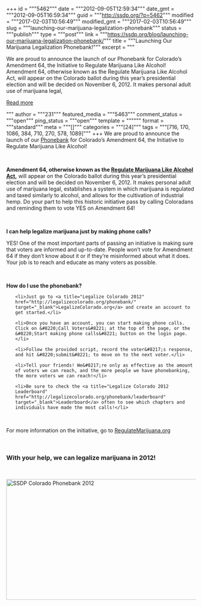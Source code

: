 +++
id = """5462"""
date = """2012-09-05T12:59:34"""
date_gmt = """2012-09-05T16:59:34"""
guid = """http://ssdp.org/?p=5462"""
modified = """2017-02-03T10:56:49"""
modified_gmt = """2017-02-03T10:56:49"""
slug = """launching-our-marijuana-legalization-phonebank"""
status = """publish"""
type = """post"""
link = """https://ssdp.org/blog/launching-our-marijuana-legalization-phonebank/"""
title = """Launching Our Marijuana Legalization Phonebank!"""
excerpt = """<p>We are proud to announce the launch of our Phonebank for Colorado&#8217;s Amendment 64, the Initiative to Regulate Marijuana Like Alcohol! &nbsp; Amendment 64, otherwise known as the Regulate Marijuana Like Alcohol Act, will appear on the Colorado ballot during this year&#8217;s presidential election and will be decided on November 6, 2012. It makes personal adult use of marijuana legal,</p>
<div class="h10"></div>
<p><a class="more-link2 flat" href="https://ssdp.org/blog/launching-our-marijuana-legalization-phonebank/">Read more</a></p>
"""
author = """231"""
featured_media = """5463"""
comment_status = """open"""
ping_status = """open"""
template = """"""
format = """standard"""
meta = """[]"""
categories = """[24]"""
tags = """[716, 170, 1086, 384, 710, 270, 578, 1089]"""
+++
We are proud to announce the launch of our <a title="Legalize Colorado" href="http://legalizecolorado.org/phonebank/" target="_blank">Phonebank</a> for Colorado&#8217;s Amendment 64, the Initiative to Regulate Marijuana Like Alcohol!



&nbsp;



<strong>Amendment 64, otherwise known as the <a title="Regulate Marijuana" href="http://www.regulatemarijuana.org/" target="_blank">Regulate Marijuana Like Alcohol Act</a>,</strong> will appear on the Colorado ballot during this year&#8217;s presidential election and will be decided on November 6, 2012. It makes personal adult use of marijuana legal, establishes a system in which marijuana is regulated and taxed similarly to alcohol, and allows for the cultivation of industrial hemp. Do your part to help this historic initiative pass by calling Coloradans and reminding them to vote YES on Amendment 64!



&nbsp;



<strong>I can help legalize marijuana just by making phone calls?</strong>



YES! One of the most important parts of passing an initiative is making sure that voters are informed and up-to-date. People won&#8217;t vote for Amendment 64 if they don&#8217;t know about it or if they&#8217;re misinformed about what it does. Your job is to reach and educate as many voters as possible.



&nbsp;



<strong>How do I use the phonebank?</strong>

<ol>

	<li>Just go to <a title="Legalize Colorado 2012" href="http://legalizecolorado.org/phonebank/" target="_blank">LegalizeColorado.org</a> and create an account to get started.</li>

	<li>Once you have an account, you can start making phone calls. Click on &#8220;Call Voters&#8221; at the top of the page, or the &#8220;Start making phone calls&#8221; button on the login page.</li>

	<li>Follow the provided script, record the voter&#8217;s response, and hit &#8220;submit&#8221; to move on to the next voter.</li>

	<li>Tell your friends! We&#8217;re only as effective as the amount of voters we can reach, and the more people we have phonebanking, the more voters we can reach!</li>

	<li>Be sure to check the <a title="Legalize Colorado 2012 Leaderboard" href="http://legalizecolorado.org/phonebank/leaderboard" target="_blank">Leaderboard</a> often to see which chapters and individuals have made the most calls!</li>

</ol>

&nbsp;



For more information on the initiative, go to <a title="Regulate Marijuana" href="http://www.regulatemarijuana.org/" target="_blank">RegulateMarijuana.org</a>



&nbsp;

<h3><strong>With your help, we can legalize marijuana in 2012!</strong></h3>

&nbsp;



<a href="http://legalizecolorado.org/phonebank/"><img class="aligncenter size-full wp-image-5463" title="SSDP Colorado Phonebank 2012" src="/assets/2012/09/ssdp-co-phonebank-03.jpg" alt="SSDP Colorado Phonebank 2012" width="640" height="320" /></a>



&nbsp;



&nbsp;
